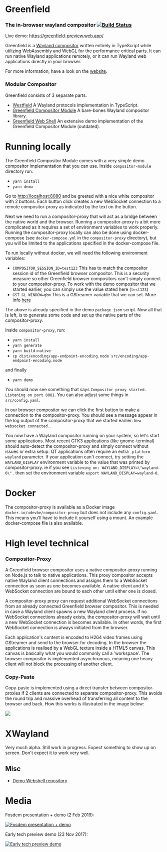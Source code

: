 # Greenfield

### The in-browser wayland compositor [![Build Status](https://travis-ci.org/udevbe/greenfield.svg)](https://travis-ci.org/udevbe/greenfield)

Live demo: https://greenfield-preview.web.app/

Greenfield is a [Wayland compositor](https://en.wikipedia.org/wiki/Wayland_%28display_server_protocol%29) written
entirely in TypeScript while utilizing WebAssembly and WebGL for the performance critical parts. It can run native
Wayland applications remotely, or it can run Wayland web applications directly in your browser.

For more information, have a look on the [website](https://greenfield.app).

### Modular Compositor

Greenfield consists of 3 separate parts.

- [Westfield](https://github.com/udevbe/westfield) A Wayland protocols implementation in TypeScript.
- [Greenfield Compositor Module](https://github.com/udevbe/greenfield) A bare-bones Wayland compositor library.
- [Greenfield Web Shell](https://github.com/udevbe/greenfield-webshell) An extensive demo implementation of the Greenfield
  Compositor Module (outdated).

# Running locally

The Greenfield Compositor Module comes with a very simple demo compositor implementation that you can use. Inside `compositor-module` directory run.
- `yarn install`
- `yarn demo`

Go to [http://localhost:8080]() and be greeted with a nice white compositor with 2 buttons. Each button click creates a new WebSocket connection to a remote compositor-proxy as indicated
by the text on the button. 

Next we need to run a compositor-proxy that will act as a bridge between the native world and the browser. Running a compositor-proxy is a bit more complicated as it requires a set of environment variables to work properly. 
Running the compositor-proxy locally can also be done using docker-compose (see `docker-compose.yml` in the `compositor-proxy` directory), but you will be limited to the applications specified in the docker-compose file.

To run locally without docker, we will need the following environment variables:
- `COMPOSITOR_SESSION_ID=test123` This has to match the compositor session id of the Greenfield browser compositor.
  This is a security measure so other Greenfield browser compositors can't simply connect to your compositor-proxy. To work with the demo compositor that we started earlier, you can simply use the value stated here (`test123`)
- `GST_GL_WINDOW=gbm` This is a GStreamer variable that we can set. More info [here](https://gstreamer.freedesktop.org/documentation/gl/gstgldisplay.html?gi-language=c)

The above is already specified in the demo `package.json` script. Now all that is left, is to generate some code and set up the native parts of the compositor-proxy.

Inside `compositor-proxy`, run:
- `yarn install`
- `yarn generate`
- `yarn build:native`
- `cp dist/encoding/app-endpoint-encoding.node src/encoding/app-endpoint-encoding.node`

and finally
- `yarn demo`

You should now see something that says `Compositor proxy started. Listening on port 8081`. You can also adjust some things
in `src/config.yaml`.

In our browser compositor we can click the first button to make a connection to the compositor-proxy. You should see a
message appear in the log output of the compositor-proxy that we started earlier: `New websocket connected.`.

You now have a Wayland compositor running on your system, so let's start some applications. Most recent GTK3 applications (like gnome-terminal) should
auto-detect the compositor-proxy and simply connect without issues or extra setup. QT applications often require an extra `-platform wayland` parameter.
If your application can't connect, try setting the `WAYLAND_DISPLAY` environment variable to the value that was printed by compositor-proxy. ie if you see `Listening on: WAYLAND_DISPLAY=\"wayland-0\".`
then set the environment variable `export WAYLAND_DISPLAY=wayland-0`.

# Docker

The compositor-proxy is available as a Docker image `docker.io/udevbe/compositor-proxy` but does not include any `config.yaml`. This means you'll
have to include it yourself using a mount. An example docker-compose file is also available.

# High level technical

### Compositor-Proxy

A Greenfield browser compositor uses a native compositor-proxy running on Node.js to talk to native applications. 
This proxy compositor accepts native Wayland client connections and assigns them to a WebSocket connection as soon as 
one becomes available. A native client and it's WebSocket connection are bound to each other until either one is closed.

A compositor-proxy proxy can request additional WebSocket connections from an already connected Greenfield browser compositor.
This is needed in case a Wayland client spawns a new Wayland client process. If no WebSocket connections already exists, 
the compositor-proxy will wait until a new WebSocket connection is becomes available. In other words, the first WebSocket connection
is always initiated from the browser.

Each application's content is encoded to H264 video frames using GStreamer and send to the browser for decoding. In the browser the applications is realised by a WebGL texture inside a HTML5 canvas.
This canvas is basically what you would commonly call a 'workspace'. The browser compositor is implemented asynchronous, meaning one heavy client will not block the processing of another client.

### Copy-Paste

Copy-paste is implemented using a direct transfer between compositor-proxies if 2 clients are connected to separate compositor-proxy.
This avoids the round trip and massive overhead of transferring all content to the browser and back. How this works is illustrated in the image below:

[<img src="https://docs.google.com/drawings/d/e/2PACX-1vQfr7I8GaalOzmOAwAOFYK8bzdeQna82JwxesDvD22_kj5BgSIKM16JKk-E2G-nPt5Ssgrhyi9kO9ZV/pub?w=1056&h=620" />](https://docs.google.com/drawings/d/e/2PACX-1vQfr7I8GaalOzmOAwAOFYK8bzdeQna82JwxesDvD22_kj5BgSIKM16JKk-E2G-nPt5Ssgrhyi9kO9ZV/pub?w=1056&h=620)

# XWayland

Very much alpha. Still work in progress. Expect something to show up on screen. Don't expect it to work very well.

## Misc
- [Demo Webshell repository](https://github.com/udevbe/webshell)

# Media

Fosdem presentation + demo (2 Feb 2019):

[![Fosdem presentation + demo](https://img.youtube.com/vi/QjJDH7QtlXk/0.jpg)](https://www.youtube.com/watch?v=QjJDH7QtlXk)

Early tech preview demo (23 Nov 2017):

[![Early tech preview demo](https://img.youtube.com/vi/2lyihdFK7EE/0.jpg)](https://www.youtube.com/watch?v=2lyihdFK7EE)
